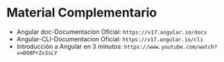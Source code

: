 # Material Complementario
- Angular doc-Documentacion Oficial: `https://v17.angular.io/docs`
- Angular-CLI-Documentacion Oficial: `https://v17.angular.io/cli`
- Introducción a Angular en 3 minutos: `https://www.youtube.com/watch?v=DO8PrZx3sLY`